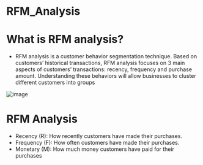 # RFM_Analysis

# What is RFM analysis?

* RFM analysis is a customer behavior segmentation technique. Based on customers’ historical transactions, RFM analysis focuses on 3 main aspects of customers’ transactions: recency, frequency and purchase amount. Understanding these behaviors will allow businesses to cluster different customers into groups

![image](https://user-images.githubusercontent.com/95357888/212522343-7a3ec651-5db1-42d5-ad1e-87809a15449d.png)


# RFM Analysis
* Recency (R): How recently customers have made their purchases.
* Frequency (F): How often customers have made their purchases.
* Monetary (M): How much money customers have paid for their purchases
